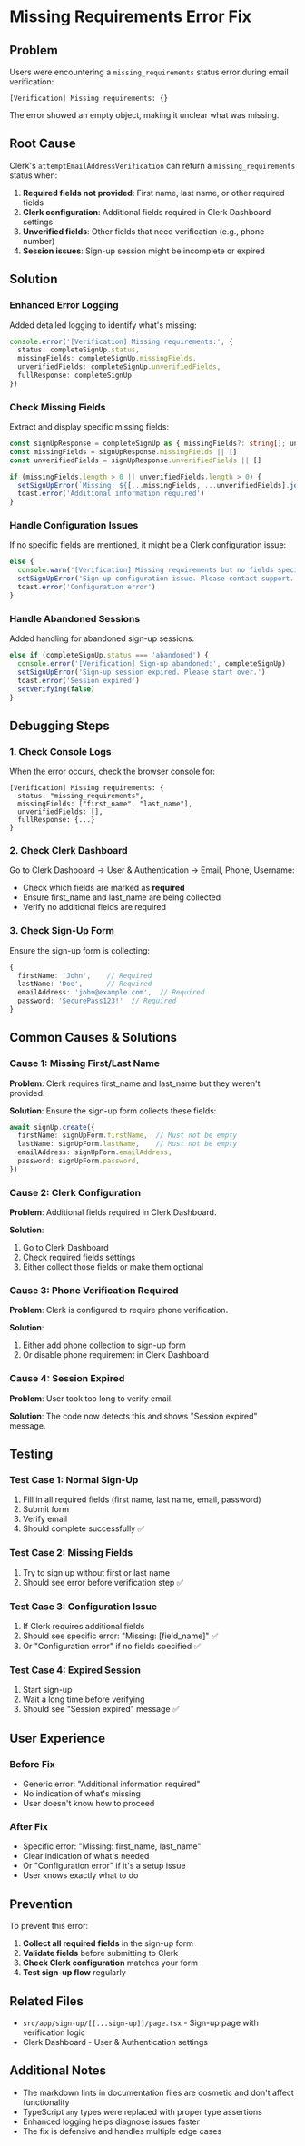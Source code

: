 # Missing Requirements Error Fix

## Problem

Users were encountering a `missing_requirements` status error during email verification:

```
[Verification] Missing requirements: {}
```

The error showed an empty object, making it unclear what was missing.

## Root Cause

Clerk's `attemptEmailAddressVerification` can return a `missing_requirements` status when:

1. **Required fields not provided**: First name, last name, or other required fields
2. **Clerk configuration**: Additional fields required in Clerk Dashboard settings
3. **Unverified fields**: Other fields that need verification (e.g., phone number)
4. **Session issues**: Sign-up session might be incomplete or expired

## Solution

### Enhanced Error Logging

Added detailed logging to identify what's missing:

```typescript
console.error('[Verification] Missing requirements:', {
  status: completeSignUp.status,
  missingFields: completeSignUp.missingFields,
  unverifiedFields: completeSignUp.unverifiedFields,
  fullResponse: completeSignUp
})
```

### Check Missing Fields

Extract and display specific missing fields:

```typescript
const signUpResponse = completeSignUp as { missingFields?: string[]; unverifiedFields?: string[] }
const missingFields = signUpResponse.missingFields || []
const unverifiedFields = signUpResponse.unverifiedFields || []

if (missingFields.length > 0 || unverifiedFields.length > 0) {
  setSignUpError(`Missing: ${[...missingFields, ...unverifiedFields].join(', ')}`)
  toast.error('Additional information required')
}
```

### Handle Configuration Issues

If no specific fields are mentioned, it might be a Clerk configuration issue:

```typescript
else {
  console.warn('[Verification] Missing requirements but no fields specified.')
  setSignUpError('Sign-up configuration issue. Please contact support.')
  toast.error('Configuration error')
}
```

### Handle Abandoned Sessions

Added handling for abandoned sign-up sessions:

```typescript
else if (completeSignUp.status === 'abandoned') {
  console.error('[Verification] Sign-up abandoned:', completeSignUp)
  setSignUpError('Sign-up session expired. Please start over.')
  toast.error('Session expired')
  setVerifying(false)
}
```

## Debugging Steps

### 1. Check Console Logs

When the error occurs, check the browser console for:

```
[Verification] Missing requirements: {
  status: "missing_requirements",
  missingFields: ["first_name", "last_name"],
  unverifiedFields: [],
  fullResponse: {...}
}
```

### 2. Check Clerk Dashboard

Go to Clerk Dashboard → User & Authentication → Email, Phone, Username:

- Check which fields are marked as **required**
- Ensure first_name and last_name are being collected
- Verify no additional fields are required

### 3. Check Sign-Up Form

Ensure the sign-up form is collecting:

```typescript
{
  firstName: 'John',    // Required
  lastName: 'Doe',      // Required
  emailAddress: 'john@example.com',  // Required
  password: 'SecurePass123!'  // Required
}
```

## Common Causes & Solutions

### Cause 1: Missing First/Last Name

**Problem**: Clerk requires first_name and last_name but they weren't provided.

**Solution**: Ensure the sign-up form collects these fields:

```typescript
await signUp.create({
  firstName: signUpForm.firstName,  // Must not be empty
  lastName: signUpForm.lastName,    // Must not be empty
  emailAddress: signUpForm.emailAddress,
  password: signUpForm.password,
})
```

### Cause 2: Clerk Configuration

**Problem**: Additional fields required in Clerk Dashboard.

**Solution**: 
1. Go to Clerk Dashboard
2. Check required fields settings
3. Either collect those fields or make them optional

### Cause 3: Phone Verification Required

**Problem**: Clerk is configured to require phone verification.

**Solution**:
1. Either add phone collection to sign-up form
2. Or disable phone requirement in Clerk Dashboard

### Cause 4: Session Expired

**Problem**: User took too long to verify email.

**Solution**: The code now detects this and shows "Session expired" message.

## Testing

### Test Case 1: Normal Sign-Up

1. Fill in all required fields (first name, last name, email, password)
2. Submit form
3. Verify email
4. Should complete successfully ✅

### Test Case 2: Missing Fields

1. Try to sign up without first or last name
2. Should see error before verification step ✅

### Test Case 3: Configuration Issue

1. If Clerk requires additional fields
2. Should see specific error: "Missing: [field_name]" ✅
3. Or "Configuration error" if no fields specified ✅

### Test Case 4: Expired Session

1. Start sign-up
2. Wait a long time before verifying
3. Should see "Session expired" message ✅

## User Experience

### Before Fix

- Generic error: "Additional information required"
- No indication of what's missing
- User doesn't know how to proceed

### After Fix

- Specific error: "Missing: first_name, last_name"
- Clear indication of what's needed
- Or "Configuration error" if it's a setup issue
- User knows exactly what to do

## Prevention

To prevent this error:

1. **Collect all required fields** in the sign-up form
2. **Validate fields** before submitting to Clerk
3. **Check Clerk configuration** matches your form
4. **Test sign-up flow** regularly

## Related Files

- `src/app/sign-up/[[...sign-up]]/page.tsx` - Sign-up page with verification logic
- Clerk Dashboard - User & Authentication settings

## Additional Notes

- The markdown lints in documentation files are cosmetic and don't affect functionality
- TypeScript `any` types were replaced with proper type assertions
- Enhanced logging helps diagnose issues faster
- The fix is defensive and handles multiple edge cases
